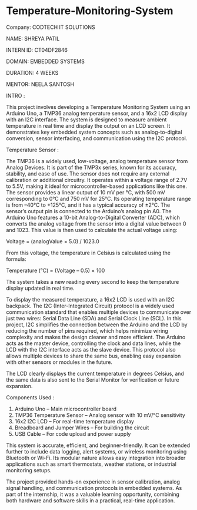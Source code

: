 # Temperature-Monitoring-System

Company: CODTECH IT SOLUTIONS

NAME: SHREYA PATIL

INTERN ID: CT04DF2846

DOMAIN: EMBEDDED SYSTEMS

DURATION: 4 WEEKS

MENTOR: NEELA SANTOSH

INTRO : 

This project involves developing a Temperature Monitoring System using an Arduino Uno, a TMP36 analog temperature sensor, and a 16x2 LCD display with an I2C interface. The system is designed to measure ambient temperature in real time and display the output on an LCD screen. It demonstrates key embedded system concepts such as analog-to-digital conversion, sensor interfacing, and communication using the I2C protocol.


Temperature Sensor : 

The TMP36 is a widely used, low-voltage, analog temperature sensor from Analog Devices. It is part of the TMP3x series, known for its accuracy, stability, and ease of use. The sensor does not require any external calibration or additional circuitry. It operates within a voltage range of 2.7V to 5.5V, making it ideal for microcontroller-based applications like this one. The sensor provides a linear output of 10 mV per °C, with 500 mV corresponding to 0°C and 750 mV for 25°C. Its operating temperature range is from –40°C to +125°C, and it has a typical accuracy of ±2°C.
The sensor’s output pin is connected to the Arduino’s analog pin A0. The Arduino Uno features a 10-bit Analog-to-Digital Converter (ADC), which converts the analog voltage from the sensor into a digital value between 0 and 1023. This value is then used to calculate the actual voltage using:

Voltage = (analogValue × 5.0) / 1023.0

From this voltage, the temperature in Celsius is calculated using the formula:

Temperature (°C) = (Voltage – 0.5) × 100

The system takes a new reading every second to keep the temperature display updated in real time.


To display the measured temperature, a 16x2 LCD is used with an I2C backpack. The I2C (Inter-Integrated Circuit) protocol is a widely used communication standard that enables multiple devices to communicate over just two wires: Serial Data Line (SDA) and Serial Clock Line (SCL). In this project, I2C simplifies the connection between the Arduino and the LCD by reducing the number of pins required, which helps minimize wiring complexity and makes the design cleaner and more efficient. The Arduino acts as the master device, controlling the clock and data lines, while the LCD with the I2C interface acts as the slave device. This protocol also allows multiple devices to share the same bus, enabling easy expansion with other sensors or modules in the future.

The LCD clearly displays the current temperature in degrees Celsius, and the same data is also sent to the Serial Monitor for verification or future expansion.


Components Used :
1. Arduino Uno – Main microcontroller board
2. TMP36 Temperature Sensor – Analog sensor with 10 mV/°C sensitivity
3. 16x2 I2C LCD – For real-time temperature display
4. Breadboard and Jumper Wires – For building the circuit
5. USB Cable – For code upload and power supply

This system is accurate, efficient, and beginner-friendly. It can be extended further to include data logging, alert systems, or wireless monitoring using Bluetooth or Wi-Fi. Its modular nature allows easy integration into broader applications such as smart thermostats, weather stations, or industrial monitoring setups.

The project provided hands-on experience in sensor calibration, analog signal handling, and communication protocols in embedded systems. As part of the internship, it was a valuable learning opportunity, combining both hardware and software skills in a practical, real-time application.
